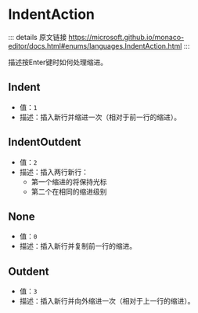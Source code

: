 # IndentAction
        
::: details 原文链接
https://microsoft.github.io/monaco-editor/docs.html#enums/languages.IndentAction.html
:::

描述按Enter键时如何处理缩进。

## Indent
- 值：`1`
- 描述：插入新行并缩进一次（相对于前一行的缩进）。

## IndentOutdent
- 值：`2`
- 描述：插入两行新行：
  - 第一个缩进的将保持光标
  - 第二个在相同的缩进级别

## None
- 值：`0`
- 描述：插入新行并复制前一行的缩进。

## Outdent
- 值：`3`
- 描述：插入新行并向外缩进一次（相对于上一行的缩进）。
